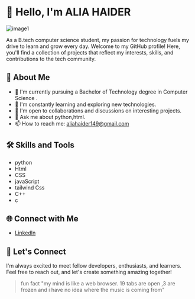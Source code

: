 
# 👋 Hello, I'm ALIA HAIDER
![image1](https://github.com/ALIA-HAIDER/ALIA-HAIDER/assets/149009369/8456bbb0-e207-473a-9687-b29c2bc7a056)


As a B.tech computer science student, my passion for technology fuels my drive to learn and grow every day.
Welcome to my GitHub profile! Here, you'll find a collection of projects that reflect my interests, skills, and contributions to the tech community.

## 🚀 About Me

- 🔭 I'm currently pursuing a Bachelor of Technology degree in Computer Science .
- 🌱 I'm constantly learning and exploring new technologies.
- 👯 I'm open to collaborations and discussions on interesting projects.
- 💬 Ask me about python,html.
- 📫 How to reach me: aliahaider149@gmail.com

## 🛠️ Skills and Tools

- python
- Html
- CSS
- javaScript
- tailwind Css
- C++
- c

## 🌐 Connect with Me

- [LinkedIn](https://www.linkedin.com/in/alia-haider-46676929a/)



## 🤝 Let's Connect

I'm always excited to meet fellow developers, enthusiasts, and learners. Feel free to reach out, and let's create something amazing together!

<!-- Optional: Add a quote or a fun fact -->
> fun fact
> "my mind is like a web browser. 19 tabs are open ,3 are frozen and i have no idea where the music is coming from"



<!--
**ALIA-HAIDER/ALIA-HAIDER** is a ✨ _special_ ✨ repository because its `README.md` (this file) appears on your GitHub profile.

Here are some ideas to get you started:

- 🔭 I’m currently working on ...
- 🌱 I’m currently learning ...
- 👯 I’m looking to collaborate on ...
- 🤔 I’m looking for help with ...
- 💬 Ask me about ...
- 📫 How to reach me: ...
- 😄 Pronouns: ...
- ⚡ Fun fact: ...
-->
